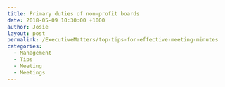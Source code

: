 ```yaml
---
title: Primary duties of non-profit boards
date: 2018-05-09 10:30:00 +1000
author: Josie
layout: post
permalink: /ExecutiveMatters/top-tips-for-effective-meeting-minutes
categories:
  - Management
  - Tips
  - Meeting
  - Meetings
---
```

